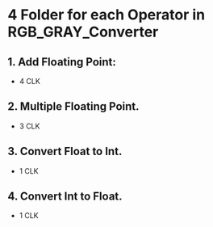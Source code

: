 # 4 Folder for each Operator in RGB_GRAY_Converter

##  1. Add Floating Point:
* 4 CLK
  
##  2. Multiple Floating Point.
* 3 CLK
  
##  3. Convert Float to Int.
* 1 CLK
##  4. Convert Int to Float.
* 1 CLK  
